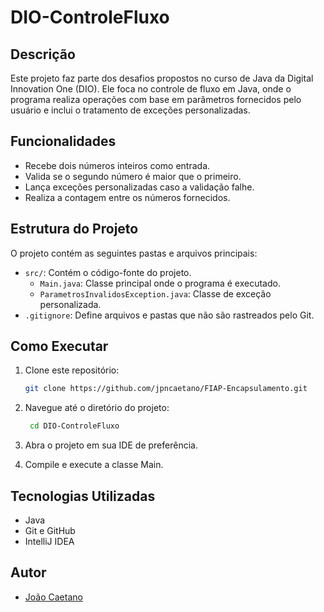 # DIO-ControleFluxo

## Descrição
Este projeto faz parte dos desafios propostos no curso de Java da Digital Innovation One (DIO). Ele foca no controle de fluxo em Java, onde o programa realiza operações com base em parâmetros fornecidos pelo usuário e inclui o tratamento de exceções personalizadas.

## Funcionalidades
- Recebe dois números inteiros como entrada.
- Valida se o segundo número é maior que o primeiro.
- Lança exceções personalizadas caso a validação falhe.
- Realiza a contagem entre os números fornecidos.

## Estrutura do Projeto
O projeto contém as seguintes pastas e arquivos principais:
- `src/`: Contém o código-fonte do projeto.
  - `Main.java`: Classe principal onde o programa é executado.
  - `ParametrosInvalidosException.java`: Classe de exceção personalizada.
- `.gitignore`: Define arquivos e pastas que não são rastreados pelo Git.



## Como Executar

1. Clone este repositório:
   ```bash
   git clone https://github.com/jpncaetano/FIAP-Encapsulamento.git
   ```

2. Navegue até o diretório do projeto:
     ```bash
      cd DIO-ControleFluxo
   ```


3. Abra o projeto em sua IDE de preferência.

4. Compile e execute a classe Main.

## Tecnologias Utilizadas
- Java
- Git e GitHub
- IntelliJ IDEA


## Autor

- [João Caetano](https://github.com/jpncaetano)